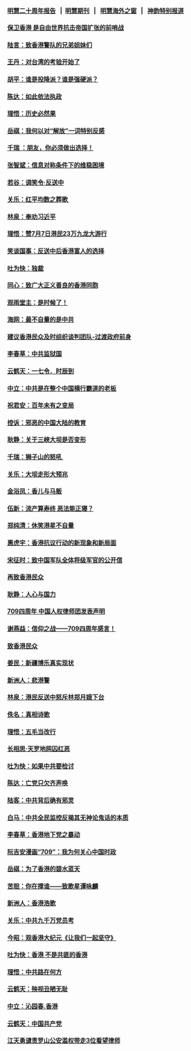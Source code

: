 #### [明慧二十周年报告](https://github.com/gfw-breaker/mh-reports/blob/master/README.md?t=07190208) &nbsp;&nbsp;|&nbsp;&nbsp;[明慧期刊](https://github.com/gfw-breaker/mh-qikan) &nbsp;&nbsp;|&nbsp;&nbsp; [明慧海外之窗](https://github.com/gfw-breaker/mh-news/blob/master/README.md?t=07190208) &nbsp;&nbsp;|&nbsp;&nbsp; [神韵特别报道](https://github.com/gfw-breaker/mh-news/blob/master/shenyun.md?t=07190208) 

#### [保卫香港 是自由世界抗击帝国扩张的前哨战](../pages/nsc993/n11393186.md?t=07190208) 

#### [陆言：致香港警队的兄弟姐妹们](../pages/nsc993/n11392281.md?t=07190208) 

#### [王丹：对台湾的考验开始了](../pages/nsc993/n11391258.md?t=07190208) 

#### [胡平：谁是投降派？谁是强硬派？](../pages/nsc993/n11391224.md?t=07190208) 

#### [陈达：如此依法执政](../pages/nsc993/n11388999.md?t=07190208) 

#### [理悟：历史必然果](../pages/nsc993/n11388741.md?t=07190208) 

#### [岳祺：我何以对“解放”一词特别反感](../pages/nsc993/n11385696.md?t=07190208) 

#### [千瑞 ：朋友，你必须做出选择！](../pages/nsc993/n11384949.md?t=07190208) 

#### [张智斌：信息对称条件下的维稳困境](../pages/nsc993/n11384812.md?t=07190208) 

#### [若谷：调笑令‧反送中](../pages/nsc993/n11383745.md?t=07190208) 

#### [关乐：红平均数之葬歌 ](../pages/nsc993/n11383498.md?t=07190208) 

#### [林泉：奉劝习近平](../pages/nsc993/n11383487.md?t=07190208) 

#### [理悟：赞7月7日港民23万九龙大游行](../pages/nsc993/n11383473.md?t=07190208) 

#### [笑谈国事：反送中后香港富人的选择](../pages/nsc993/n11382020.md?t=07190208) 

#### [吐为快：独裁](../pages/nsc993/n11382755.md?t=07190208) 

#### [同心：致广大正义善良的香港同胞](../pages/nsc993/n11382745.md?t=07190208) 

#### [观雨堂主：是时候了！](../pages/nsc993/n11382737.md?t=07190208) 

#### [海网：最不自量的是中共](../pages/nsc993/n11380440.md?t=07190208) 

#### [建议香港民众及时组织谈判团队-过渡政府前身](../pages/nsc993/n11379909.md?t=07190208) 

#### [李春草：中共监狱国](../pages/nsc993/n11378989.md?t=07190208) 

#### [云鹤天：一七令．时辰到](../pages/nsc993/n11379260.md?t=07190208) 

#### [中立：中共是在整个中国横行霸道的老板](../pages/nsc993/n11378382.md?t=07190208) 

#### [祝君安：百年未有之变局](../pages/nsc993/n11378376.md?t=07190208) 

#### [控诉：邪恶的中国大陆的教育](../pages/nsc993/n11378344.md?t=07190208) 

#### [耿静：关于三峡大坝是否变形](../pages/nsc993/n11375879.md?t=07190208) 

#### [千瑞：狮子山的怒吼 ](../pages/nsc993/n11375644.md?t=07190208) 

#### [关乐：大坝走形大预兆](../pages/nsc993/n11375629.md?t=07190208) 

#### [金浴凤：香儿与马贩](../pages/nsc993/n11375580.md?t=07190208) 

#### [伍新：流产算寿终  恶法能正寝？](../pages/nsc993/n11375581.md?t=07190208) 

#### [郑纯清：休笑港星不自量](../pages/nsc993/n11375555.md?t=07190208) 

#### [惠虎宇：香港抗议行动的新现象和新局面](../pages/nsc993/n11375501.md?t=07190208) 

#### [宋征时：致中国军队全体将级军官的公开信](../pages/nsc993/n11373354.md?t=07190208) 

#### [再致香港民众](../pages/nsc993/n11373870.md?t=07190208) 

#### [耿静：人心与国力](../pages/nsc993/n11373759.md?t=07190208) 

#### [709四周年 中国人权律师团发表声明](../pages/nsc993/n11373565.md?t=07190208) 

#### [谢燕益：信仰之战——709四周年感言！](../pages/nsc993/n11373388.md?t=07190208) 

#### [致香港民众](../pages/nsc993/n11373286.md?t=07190208) 

#### [姜民：新疆博乐真实现状](../pages/nsc993/n11371223.md?t=07190208) 

#### [新洲人：悲港警](../pages/nsc993/n11371174.md?t=07190208) 

#### [林泉：港民反送中怒斥林郑月娥下台](../pages/nsc993/n11370676.md?t=07190208) 

#### [佚名：真相诗歌](../pages/nsc993/n11370666.md?t=07190208) 

#### [理悟：五毛当改行](../pages/nsc993/n11369314.md?t=07190208) 

#### [长相思‧天罗地网囚红恶](../pages/nsc993/n11368444.md?t=07190208) 

#### [吐为快：如果中共要检讨](../pages/nsc993/n11368441.md?t=07190208) 

#### [陈达：亡党只欠齐声唤](../pages/nsc993/n11367838.md?t=07190208) 

#### [陆客：中共背后确有邪灵](../pages/nsc993/n11365263.md?t=07190208) 

#### [白马：中共全民监控反揭其无神论鬼话的本质](../pages/nsc993/n11365236.md?t=07190208) 

#### [李春草：香港地下党之暴动](../pages/nsc993/n11365210.md?t=07190208) 

#### [阮吉安漫画“709”：我为何关心中国时政](../pages/nsc993/n11362127.md?t=07190208) 

#### [岳祺：为了香港的碧水蓝天](../pages/nsc993/n11362627.md?t=07190208) 

#### [苦胆：你在撑谁——致歌星谭咏麟](../pages/nsc993/n11361348.md?t=07190208) 

#### [新洲人：香港浩歌](../pages/nsc993/n11361334.md?t=07190208) 

#### [关乐：中共九千万党员考](../pages/nsc993/n11361304.md?t=07190208) 

#### [今昭：观香港大纪元《让我们一起坚守》](../pages/nsc993/n11361244.md?t=07190208) 

#### [吐为快：香港  不是共匪的香港](../pages/nsc993/n11360918.md?t=07190208) 

#### [理悟：中共路在何方](../pages/nsc993/n11360509.md?t=07190208) 

#### [云鹤天：殃视丑陋无耻](../pages/nsc993/n11358872.md?t=07190208) 

#### [中立：沁园春.香港](../pages/nsc993/n11358843.md?t=07190208) 

#### [云鹤天：中国共产党](../pages/nsc993/n11356465.md?t=07190208) 

#### [江天勇谴责罗山公安滥权带走3位看望律师](../pages/nsc993/n11356042.md?t=07190208) 

